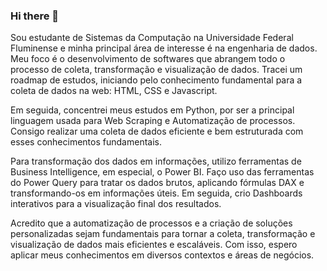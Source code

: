 ### Hi there 👋

Sou estudante de Sistemas da Computação na Universidade Federal
Fluminense e minha principal área de interesse é na engenharia de dados.
Meu foco é o desenvolvimento de softwares que abrangem todo o
processo de coleta, transformação e visualização de dados. Tracei um
roadmap de estudos, iniciando pelo conhecimento fundamental para a
coleta de dados na web: HTML, CSS e Javascript.

Em seguida, concentrei
meus estudos em Python, por ser a principal linguagem usada para Web
Scraping e Automatização de processos. Consigo realizar uma coleta de
dados eficiente e bem estruturada com esses conhecimentos
fundamentais. 

Para transformação dos dados em informações, utilizo ferramentas de
Business Intelligence, em especial, o Power BI. Faço uso das ferramentas
do Power Query para tratar os dados brutos, aplicando fórmulas DAX e
transformando-os em informações úteis. Em seguida, crio Dashboards
interativos para a visualização final dos resultados.

Acredito que a automatização de processos e a criação de soluções
personalizadas sejam fundamentais para tornar a coleta, transformação e
visualização de dados mais eficientes e escaláveis. Com isso, espero
aplicar meus conhecimentos em diversos contextos e áreas de negócios.

<!--
**ajulianajordao/ajulianajordao** is a ✨ _special_ ✨ repository because its `README.md` (this file) appears on your GitHub profile.

Here are some ideas to get you started:

- 🔭 I’m currently working on ...
- 🌱 I’m currently learning ...
- 👯 I’m looking to collaborate on ...
- 🤔 I’m looking for help with ...
- 💬 Ask me about ...
- 📫 How to reach me: ...
- 😄 Pronouns: ...
- ⚡ Fun fact: ...
-->
